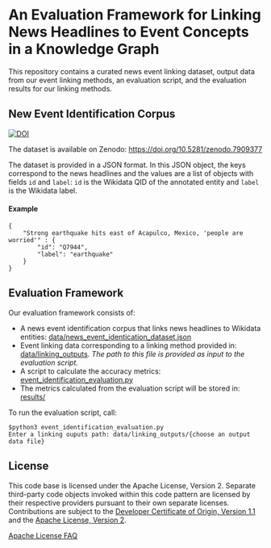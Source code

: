 # An Evaluation Framework for Linking News Headlines to Event Concepts in a Knowledge Graph

This repository contains a curated news event linking dataset, output data from our event linking methods, an evaluation script, and the evaluation results for our linking methods.

## New Event Identification Corpus

[![DOI](https://zenodo.org/badge/DOI/10.5281/zenodo.7909377.svg)](https://doi.org/10.5281/zenodo.7909377)

The dataset is available on Zenodo: https://doi.org/10.5281/zenodo.7909377

The dataset is provided in a JSON format. In this JSON object, the keys correspond to the news headlines and the values are a list of objects with fields `id` and `label`: `id` is the Wikidata QID of the annotated entity and `label` is the Wikidata label.

#### Example
```
{
    "Strong earthquake hits east of Acapulco, Mexico, 'people are worried'" : {
        "id": "Q7944",
        "label": "earthquake"
    }
}
```

## Evaluation Framework

Our evaluation framework consists of:
- A news event identification corpus that links news headlines to Wikidata entities: [data/news_event_identication_dataset.json](data/news_event_identication_dataset.json)
- Event linking data corresponding to a linking method provided in: [data/linking_outputs](data/linking_outputs). *The path to this file is provided as input to the evaluation script.*
- A script to calculate the accuracy metrics: [event_identification_evaluation.py](event_identification_evaluation.py)
- The metrics calculated from the evaluation script will be stored in: [results/](results/)

To run the evaluation script, call:
```
$python3 event_identification_evaluation.py
Enter a linking ouputs path: data/linking_outputs/{choose an output data file}
```

## License

This code base is licensed under the Apache License, Version 2. Separate third-party code objects invoked within this code pattern are licensed by their respective providers pursuant to their own separate licenses. Contributions are subject to the [Developer Certificate of Origin, Version 1.1](https://developercertificate.org/) and the [Apache License, Version 2](https://www.apache.org/licenses/LICENSE-2.0.txt).

[Apache License FAQ](https://www.apache.org/foundation/license-faq.html#WhatDoesItMEAN)